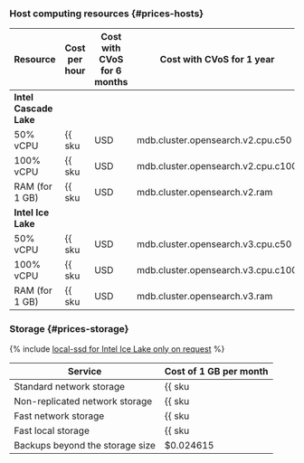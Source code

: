### Host computing resources {#prices-hosts}

| Resource | Cost per hour | Cost with CVoS for 6 months | Cost with CVoS for 1 year |
|----------------|---------------------------------------------------------|--------------------------------------------------------------------------------------|--------------------------------------------------------------------------------------|
| **Intel Cascade Lake**                                                                                                                                                                                                                                 |
| 50% vCPU       | {{ sku|USD|mdb.cluster.opensearch.v2.cpu.c50|string }}  | —                                                                                    | —                                                                                    |
| 100% vCPU      | {{ sku|USD|mdb.cluster.opensearch.v2.cpu.c100|string }} | —                                                                                    | —                                                                                    |
| RAM (for 1 GB) | {{ sku|USD|mdb.cluster.opensearch.v2.ram|string }}      | —                                                                                    | —                                                                                    |
| **Intel Ice Lake**                                                                                                                                                                                                                                     |
| 50% vCPU       | {{ sku|USD|mdb.cluster.opensearch.v3.cpu.c50|string }}  | —                                                                                    | —                                                                                    |
| 100% vCPU      | {{ sku|USD|mdb.cluster.opensearch.v3.cpu.c100|string }} | {{ sku|USD|v1.commitment.selfcheckout.m6.mdb.opensearch.cpu.c100.v3|string }} (-15%) | {{ sku|USD|v1.commitment.selfcheckout.y1.mdb.opensearch.cpu.c100.v3|string }} (-22%) |
| RAM (for 1 GB) | {{ sku|USD|mdb.cluster.opensearch.v3.ram|string }}      | {{ sku|USD|v1.commitment.selfcheckout.m6.mdb.opensearch.ram.v3|string }} (-15%)      | {{ sku|USD|v1.commitment.selfcheckout.y1.mdb.opensearch.ram.v3|string }} (-22%)      |


### Storage {#prices-storage}

{% include [local-ssd for Intel Ice Lake only on request](../../_includes/ice-lake-local-ssd-note.md) %}

| Service | Cost of 1 GB per month |
|---------------------------------|-----------------------------------------------------------------------------|
| Standard network storage | {{ sku|USD|mdb.cluster.network-hdd.opensearch|month|string }} |
| Non-replicated network storage | {{ sku|USD|mdb.cluster.network-ssd-nonreplicated.opensearch|month|string }} |
| Fast network storage | {{ sku|USD|mdb.cluster.network-nvme.opensearch|month|string }} |
| Fast local storage | {{ sku|USD|mdb.cluster.local-nvme.opensearch|month|string }} |
| Backups beyond the storage size | $0.024615 |
